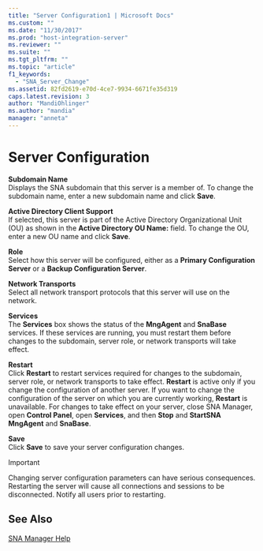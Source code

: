 ```yaml
---
title: "Server Configuration1 | Microsoft Docs"
ms.custom: ""
ms.date: "11/30/2017"
ms.prod: "host-integration-server"
ms.reviewer: ""
ms.suite: ""
ms.tgt_pltfrm: ""
ms.topic: "article"
f1_keywords: 
  - "SNA_Server_Change"
ms.assetid: 82fd2619-e70d-4ce7-9934-6671fe35d319
caps.latest.revision: 3
author: "MandiOhlinger"
ms.author: "mandia"
manager: "anneta"
---
```

# Server Configuration
**Subdomain Name**  
 Displays the SNA subdomain that this server is a member of. To change the subdomain name, enter a new subdomain name and click **Save**.  
  
 **Active Directory Client Support**  
 If selected, this server is part of the Active Directory Organizational Unit (OU) as shown in the **Active Directory OU Name:** field. To change the OU, enter a new OU name and click **Save**.  
  
 **Role**  
 Select how this server will be configured, either as a **Primary Configuration Server** or a **Backup Configuration Server**.  
  
 **Network Transports**  
 Select all network transport protocols that this server will use on the network.  
  
 **Services**  
 The **Services** box shows the status of the **MngAgent** and **SnaBase** services. If these services are running, you must restart them before changes to the subdomain, server role, or network transports will take effect.  
  
 **Restart**  
 Click **Restart** to restart services required for changes to the subdomain, server role, or network transports to take effect. **Restart** is active only if you change the configuration of another server. If you want to change the configuration of the server on which you are currently working, **Restart** is unavailable. For changes to take effect on your server, close SNA Manager, open **Control Panel**, open **Services**, and then **Stop** and **StartSNA MngAgent** and **SnaBase**.  
  
 **Save**  
 Click **Save** to save your server configuration changes.  
  
> [!IMPORTANT]
>  Changing server configuration parameters can have serious consequences. Restarting the server will cause all connections and sessions to be disconnected. Notify all users prior to restarting.  
  
## See Also  
 [SNA Manager Help](../core/sna-manager-help1.md)